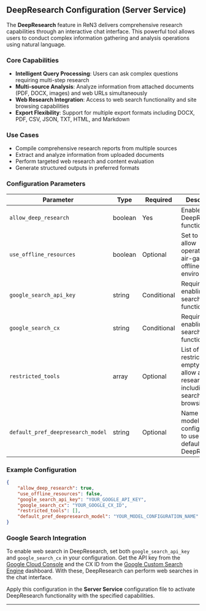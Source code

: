 ## DeepResearch Configuration (Server Service)

The **DeepResearch** feature in ReN3 delivers comprehensive research capabilities through an interactive chat interface. This powerful tool allows users to conduct complex information gathering and analysis operations using natural language.

### Core Capabilities

- **Intelligent Query Processing**: Users can ask complex questions requiring multi-step research
- **Multi-source Analysis**: Analyze information from attached documents (PDF, DOCX, images) and web URLs simultaneously
- **Web Research Integration**: Access to web search functionality and site browsing capabilities
- **Export Flexibility**: Support for multiple export formats including DOCX, PDF, CSV, JSON, TXT, HTML, and Markdown

### Use Cases

- Compile comprehensive research reports from multiple sources
- Extract and analyze information from uploaded documents
- Perform targeted web research and content evaluation
- Generate structured outputs in preferred formats

### Configuration Parameters

| Parameter                           | Type    | Required    | Description                                                                                                       |
| ------------------------------------ | ------- | ----------- | ----------------------------------------------------------------------------------------------------------------- |
| `allow_deep_research`                | boolean | Yes         | Enable the DeepResearch functionality.                                                                            |
| `use_offline_resources`              | boolean | Optional    | Set to `true` to allow operation in air-gapped or offline environments.                                           |
| `google_search_api_key`              | string  | Conditional | Required for enabling web search functionality.                                                                   |
| `google_search_cx`                   | string  | Conditional | Required for enabling web search functionality.                                                                   |
| `restricted_tools`                   | array   | Optional    | List of tools to restrict. Leave empty (`[]`) to allow all research tools including web search and site browsing. |
| `default_pref_deepresearch_model`    | string  | Optional    | Name of the model configuration to use by default for DeepResearch. |

### Example Configuration

```json
{
    "allow_deep_research": true,
    "use_offline_resources": false,
    "google_search_api_key": "YOUR_GOOGLE_API_KEY",
    "google_search_cx": "YOUR_GOOGLE_CX_ID",
    "restricted_tools": [],
    "default_pref_deepresearch_model": "YOUR_MODEL_CONFIGURATION_NAME"
}
```

### Google Search Integration
To enable web search in DeepResearch, set both `google_search_api_key` and `google_search_cx` in your configuration. Get the API key from the [Google Cloud Console](https://console.cloud.google.com/apis/credentials) and the CX ID from the [Google Custom Search Engine](https://cse.google.com/cse/) dashboard. With these, DeepResearch can perform web searches in the chat interface.

Apply this configuration in the **Server Service** configuration file to activate DeepResearch functionality with the specified capabilities.

---
